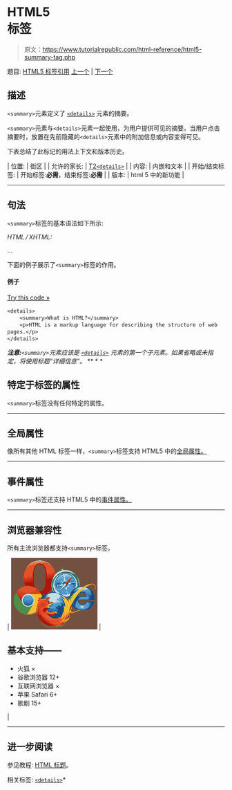 # HTML5 <summary>标签</summary>

> 原文：<https://www.tutorialrepublic.com/html-reference/html5-summary-tag.php>

题目: [HTML5 标签引用](html5-tags.php) [上一个](html-sub-tag.php) | [下一个](html-sup-tag.php)

## 描述

`<summary>`元素定义了 [`<details>`](html5-details-tag.php) 元素的摘要。

`<summary>`元素与`<details>`元素一起使用，为用户提供可见的摘要。当用户点击摘要时，放置在先前隐藏的`<details>`元素中的附加信息或内容变得可见。

下表总结了此标记的用法上下文和版本历史。

| 位置: | 街区 |
| 允许的家长: | [T2`<details>`](html5-details-tag.php) |
| 内容: | 内嵌和文本 |
| 开始/结束标签: | 开始标签:**必需**，结束标签:**必需** |
| 版本: | html 5 中的新功能 |

* * *

## 句法

`<summary>`标签的基本语法如下所示:

*HTML / XHTML:* <summary> ... </summary>

下面的例子展示了`<summary>`标签的作用。

#### 例子

[Try this code »](../codelab.php?topic=html5&file=summary-tag "Try this code using online Editor")

```
<details>
    <summary>What is HTML?</summary>
    <p>HTML is a markup language for describing the structure of web pages.</p>
</details>
```

 ***注意:**`<summary>`元素应该是 [`<details>`](html5-details-tag.php) 元素的第一个子元素。如果省略或未指定，将使用标题“详细信息”。*  ** * *

## 特定于标签的属性

`<summary>`标签没有任何特定的属性。

* * *

## 全局属性

像所有其他 HTML 标签一样，`<summary>`标签支持 HTML5 中的[全局属性。](html5-global-attributes.php)

* * *

## 事件属性

`<summary>`标签还支持 HTML5 中的[事件属性。](html5-event-attributes.php)

* * *

## 浏览器兼容性

所有主流浏览器都支持`<summary>`标签。

| ![Browsers Icon](img/e9331123c77668c1832e541c2fca1002.png) | 

## 基本支持——

*   火狐 ×
*   谷歌浏览器 12+
*   互联网浏览器 ×
*   苹果 Safari 6+
*   歌剧 15+

 |

* * *

## 进一步阅读

参见教程: [HTML 标题](../html-tutorial/html-headings.php)。

相关标签: [`<details>`](html5-details-tag.php)*